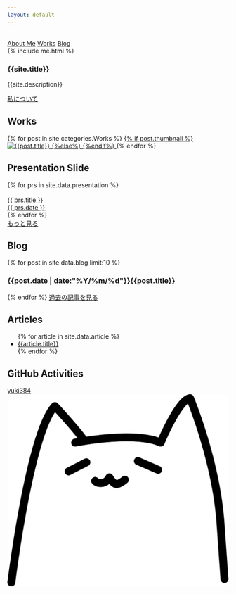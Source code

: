 ```yaml
---
layout: default
---
```

<div class="main">
  <div class="cover">
    <div class="cover-content">
      <img src="{{site.url}}/img/logo.svg" alt="" class="top-img">
      <!--<h1><a href="" style="color:#ff4d8c">{{site.title}}</a><a href="/profile"><span class="arrow">Click!<img src="/img/arrow.svg" width="60px"></span></a></h1>-->
      <div class="top-link">
        <a href="/about">About Me</a>
        <a href="#Works">Works</a>
        <a href="/blog">Blog</a>
      </div>
    </div>
  </div>
  <section id="aboutme">
    <div>
      {% include me.html %}
    </div>
    <div>
      <h3>{{site.title}}</h3>
      <p>{{site.description}}</p>
      <a href="/about" class="button" style="width: 240px;">私について</a>
    </div>
  </section>
<section id="Works">
  <h2 class="top-h2">Works</h2>
  <div class="flex">
  {% for post in site.categories.Works %}
  <a href="{{ site.baseurl }}{{ post.url }}" class="project">
    {% if post.thumbnail %}
    <img src="{{site.url}}/img/{{post.categories}}/{{ post.thumbnail }}" alt="{{post.title}}" class="thumbnail" loading="lazy">
    {%else%}
    {%endif%}
    <!--<div class="prj-dsc">
      <h3>{{post.title}}</h3>
      <div class="flex">
      {% for tag in post.tags %}
      <p class="tag">{{tag}}</p>
      {% endfor %}
      </div>
    </div>-->
  </a>
  {% endfor %}
  </div>
</section>
<!--<section id="achievement">
  <h2 class="top-h2">ACHIEVEMENT</h2>
  <ul class="achi">
  {% for achi in site.data.achievement %}
  <li>{{ achi.date }} <span class="achi-title">{{achi.title}}</span> <a href="{{ achi.url }}" target="_blank" class="achievement" rel="noopener">{{ achi.event }}</a></li>
  {% endfor %}
  </ul>
</section>-->

<section id="Presentation">
  <h2 class="top-h2">Presentation Slide</h2>
  <div class="flex">
    {% for prs in site.data.presentation %}
    <a href="{{ prs.url }}" target="_blank" class="prs" rel="noopener">
      <div class="prs-img">
        <img src="{{prs.img}}" alt="" loading="lazy">
      </div>
      <div class="prs-dsc">
        {{ prs.title }}<br>
        {{ prs.date }}
      </div>
    </a>
    {% endfor %}
  </div>
  <a href="https://speakerdeck.com/yuki384" class="button">もっと見る</a>
</section>
<section id="Blog">
  <h2 class="top-h2">Blog</h2>
  {% for post in site.data.blog limit:10 %}
  <a href="{{ post.url }}">
  <article class="posts">
    <div class="post-text">
      <h3><span>{{post.date | date:"%Y/%m/%d"}}</span>{{post.title}}</h3>
    </div>
  </article>
  </a>
  {% endfor %}
  <a href="{{site.url}}/blog" class="button">過去の記事を見る</a>
</section>
<section id="Articles">
  <h2 class="top-h2">Articles</h2>
  <ul>
    {% for article in site.data.article %}
      <li><a href="{{article.url}}" target="_blank" rel="noopener">{{article.title}}</a></li>
    {% endfor %}
  </ul>
</section>
<section>
  <h2 class="top-h2">GitHub Activities</h2>
  <a href="https://github.com/yuki384"><i class="fab fa-github"></i> yuki384<img src="https://grass-graph.moshimo.works/images/yuki384.png" alt="" class="shiba-img"></a>
</section>
</div>
<div id="hukidashis">
</div><div class="neko-anime" onclick="neko()"><img src="img/nyan.svg" alt="" class="neko"></div>
<script type="text/javascript">
  function neko(){
    var serihu = [ "ニャン", "ニャアン", "ミャッ", "ニャーン", "ニャッ", "フニャー", "ミャオー", "ミューン", "ニャゴッ"] ;
    var nekochan= document.createElement("div");
    nekochan.className = "hukidashi";
    nekochan.textContent = serihu[ Math.floor( Math.random() * serihu.length ) ];
    document.getElementById('hukidashis').appendChild(nekochan);
    setTimeout("document.querySelector('#hukidashis > div').parentNode.removeChild(document.querySelector('#hukidashis > div'));", 3000);
  }
</script>
